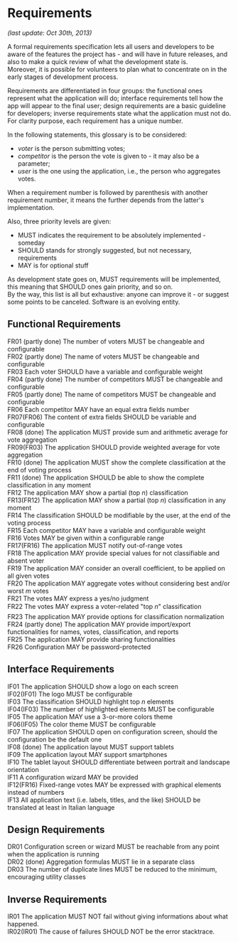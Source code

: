 Requirements
============
*(last update: Oct 30th, 2013)*

A formal requirements specification lets all users and developers to be aware of the features the project has - and will have in future releases, and also to make a quick review of what the development state is.  
Moreover, it is possible for volunteers to plan what to concentrate on in the early stages of development process.

Requirements are differentiated in four groups: the functional ones represent what the application will do; interface requirements tell how the app will appear to the final user; design requirements are a basic guideline for developers; inverse requirements state what the application must not do.  
For clarity purpose, each requirement has a unique number.

In the following statements, this glossary is to be considered:

* *voter* is the person submitting votes;
* *competitor* is the person the vote is given to - it may also be a parameter;
* *user* is the one using the application, i.e., the person who aggregates votes.

When a requirement number is followed by parenthesis with another requirement number, it means the further depends from the latter's implementation.

Also, three priority levels are given:

* MUST indicates the requirement to be absolutely implemented - someday
* SHOULD stands for strongly suggested, but not necessary, requirements
* MAY is for optional stuff

As development state goes on, MUST requirements will be implemented, this meaning that SHOULD ones gain priority, and so on.  
By the way, this list is all but exhaustive: anyone can improve it - or suggest some points to be canceled. Software is an evolving entity.

Functional Requirements
-----------------------

FR01 (partly done) The number of voters MUST be changeable and configurable  
FR02 (partly done) The name of voters MUST be changeable and configurable  
FR03 Each voter SHOULD have a variable and configurable weight  
FR04 (partly done) The number of competitors MUST be changeable and configurable  
FR05 (partly done) The name of competitors MUST be changeable and configurable  
FR06 Each competitor MAY have an equal extra fields number  
FR07(FR06) The content of extra fields SHOULD be variable and configurable  
FR08 (done) The application MUST provide sum and arithmetic average for vote aggregation  
FR09(FR03) The application SHOULD provide weighted average for vote aggregation  
FR10 (done) The application MUST show the complete classification at the end of voting process  
FR11 (done) The application SHOULD be able to show the complete classification in any moment  
FR12 The application MAY show a partial (top *n*) classification  
FR13(FR12) The application MAY show a partial (top *n*) classification in any moment  
FR14 The classification SHOULD be modifiable by the user, at the end of the voting process  
FR15 Each competitor MAY have a variable and configurable weight  
FR16 Votes MAY be given within a configurable range  
FR17(FR16) The application MUST notify out-of-range votes  
FR18 The application MAY provide special values for not classifiable and absent voter  
FR19 The application MAY consider an overall coefficient, to be applied on all given votes  
FR20 The application MAY aggregate votes without considering best and/or worst *m* votes  
FR21 The votes MAY express a yes/no judgment  
FR22 The votes MAY express a voter-related "top *n*" classification  
FR23 The application MAY provide options for classification normalization  
FR24 (partly done) The application MAY provide import/export functionalities for names, votes, classification, and reports  
FR25 The application MAY provide sharing functionalities  
FR26 Configuration MAY be password-protected  

Interface Requirements
----------------------

IF01 The application SHOULD show a logo on each screen  
IF02(IF01) The logo MUST be configurable  
IF03 The classification SHOULD highlight top *n* elements  
IF04(IF03) The number of highlighted elements MUST be configurable  
IF05 The application MAY use a 3-or-more colors theme  
IF06(IF05) The color theme MUST be configurable  
IF07 The application SHOULD open on configuration screen, should the configuration be the default one  
IF08 (done) The application layout MUST support tablets  
IF09 The application layout MAY support smartphones  
IF10 The tablet layout SHOULD differentiate between portrait and landscape orientation  
IF11 A configuration wizard MAY be provided  
IF12(FR16) Fixed-range votes MAY be expressed with graphical elements instead of numbers  
IF13 All application text (i.e. labels, titles, and the like) SHOULD be translated at least in Italian language  

Design Requirements
-------------------

DR01 Configuration screen or wizard MUST be reachable from any point when the application is running  
DR02 (done) Aggregation formulas MUST lie in a separate class  
DR03 The number of duplicate lines MUST be reduced to the minimum, encouraging utility classes  

Inverse Requirements
--------------------

IR01 The application MUST NOT fail without giving informations about what happened.  
IR02(IR01) The cause of failures SHOULD NOT be the error stacktrace.

